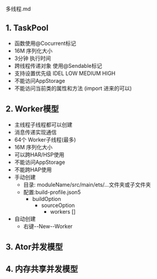多线程.md
## 1. TaskPool
- 函数使用@Cocurrent标记
- 16M 序列化大小
- 3分钟 执行时间
- 跨线程传递对象 使用@Sendable标记
- 支持设置优先级 IDEL LOW MEDIUM HIGH
- 不能访问AppStorage
- 不能访问当前类的属性和方法 (import 进来的可以)

## 2. Worker模型
- 主线程子线程都可以创建
- 消息传递实现通信
- 64个 Worker子线程(最多)
- 16M 序列化大小
- 可以跨HAR/HSP使用
- 不能访问AppStorage
- 不能跨HAP使用
- 手动创建
	- 目录: moduleName/src/main/ets/...文件夹或子文件夹
	- 配置:build-profile.json5
		- buildOption
			- sourceOption
				- workers []
- 自动创建
	- 右键--New--Worker 

## 3. Ator并发模型 

## 4. 内存共享并发模型